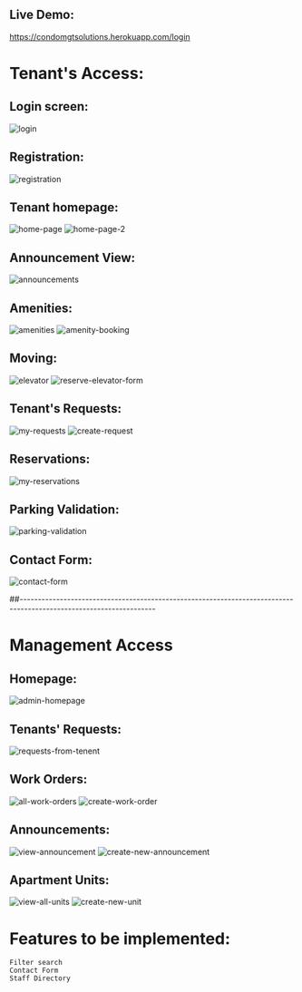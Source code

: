 ## Live Demo:
https://condomgtsolutions.herokuapp.com/login
# Tenant's Access:
## Login screen:
![login](https://user-images.githubusercontent.com/78657808/178756259-810d886d-02a5-44e0-b7e3-d8805262f1e7.jpg)

## Registration:
![registration](https://user-images.githubusercontent.com/78657808/178756643-65377711-cc4b-4ec5-a81d-5511a3fee549.jpg)

## Tenant homepage:
![home-page](https://user-images.githubusercontent.com/78657808/178756766-9550df30-e739-47ab-af45-33c16083e67c.jpg)
![home-page-2](https://user-images.githubusercontent.com/78657808/178756845-d91beba5-fc18-456e-91b1-911072d497bf.jpg)

## Announcement View:
![announcements](https://user-images.githubusercontent.com/78657808/178757722-a3b45849-dbdb-41f9-b5d4-83117426d0fa.jpg)

## Amenities:
![amenities](https://user-images.githubusercontent.com/78657808/178756977-06c573e2-353b-4652-9e84-cecaf9410dd9.jpg)
![amenity-booking](https://user-images.githubusercontent.com/78657808/178757024-38fbd6f7-dc64-44ae-9743-7f16da9a4a73.jpg)

## Moving:
![elevator](https://user-images.githubusercontent.com/78657808/178757236-dd49bcd1-597b-4e51-82d6-e1fc49c1ebd3.jpg)
![reserve-elevator-form](https://user-images.githubusercontent.com/78657808/178757260-9d7b5822-3df3-4f70-88ff-d7966a57825e.jpg)

## Tenant's Requests:
![my-requests](https://user-images.githubusercontent.com/78657808/178757114-386c9a8b-e07f-499d-b30f-d5cc2a413bef.jpg)
![create-request](https://user-images.githubusercontent.com/78657808/178757164-61286e44-ba3b-45e5-8d10-6ee3490997dd.jpg)

## Reservations:
![my-reservations](https://user-images.githubusercontent.com/78657808/178757409-1754316e-a60f-4c46-9a49-c5348b61c27c.jpg)

## Parking Validation:
![parking-validation](https://user-images.githubusercontent.com/78657808/178757672-e6fd414f-6ebc-48d3-8b73-c2f700ed4799.jpg)

## Contact Form:
![contact-form](https://user-images.githubusercontent.com/78657808/178757787-e409dc91-1593-4ae7-b3c7-6152edc99df1.jpg)

##-------------------------------------------------------------------------------------------------------------------
# Management Access
## Homepage:
![admin-homepage](https://user-images.githubusercontent.com/78657808/178758655-6488c4ee-928d-4b9e-bcc5-18f4ab8f4ed8.jpg)

## Tenants' Requests:
![requests-from-tenent](https://user-images.githubusercontent.com/78657808/178758888-6728f973-13b3-4b94-a3c9-e3b02d723288.jpg)

## Work Orders:
![all-work-orders](https://user-images.githubusercontent.com/78657808/178758741-3ed4bc1a-d3d9-492d-a85b-fe358582cdfb.jpg)
![create-work-order](https://user-images.githubusercontent.com/78657808/178758757-6b132b66-43fe-45ca-a022-db25b6207a21.jpg)

## Announcements:
![view-announcement](https://user-images.githubusercontent.com/78657808/178758974-e7a6cad0-2a7f-4f0f-b187-f00e256d4548.jpg)
![create-new-announcement](https://user-images.githubusercontent.com/78657808/178758988-b7790f2c-1d30-454c-b1dc-4b5bda27a127.jpg)

## Apartment Units:
![view-all-units](https://user-images.githubusercontent.com/78657808/178759063-5f66073f-e793-46fa-a806-ebd85b4274c9.jpg)
![create-new-unit](https://user-images.githubusercontent.com/78657808/178759087-3452e92a-a4fe-4775-8bcb-9021d75edb17.jpg)

# Features to be implemented:
	Filter search
	Contact Form
	Staff Directory





